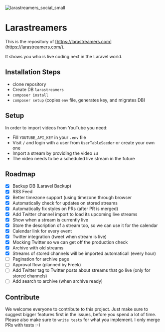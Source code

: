 ![larastreamers_social_small](https://user-images.githubusercontent.com/1394539/118348006-a0340000-b547-11eb-8359-1bb8649d9602.png)


# Larastreamers

This is the repository of [https://larastreamers.com](https://larastreamers.com/).

It shows you who is live coding next in the Laravel world.

## Installation Steps

* clone repository
* Create DB `larastreamers`
* `composer install`
* `composer setup` (copies `env` file, generates key, and migrates DB)

## Setup

In order to import videos from  YouTube you need:

* Fill `YOUTUBE_API_KEY` in your `.env` file
* Visit `/` and login with a user from `UserTableSeeder` or create your own one
* Import a stream by providing the video `id` 
* The video needs to be a scheduled live stream in the future

## Roadmap

* [x] Backup DB (Laravel Backup)
* [x] RSS Feed
* [x] Better timezone support (using timezone through browser
* [x] Automatically check for updates on stored streams
* [x] Automatically fix styles on PRs (after PR is merged)
* [x] Add Twitter channel import to load its upcoming live streams
* [x] Show when a stream is currently live
* [x] Store the description of a stream too, so we can use it for the calendar
* [x] Calendar link for every event
* [x] Twitter integration (tweet when stream is live)
* [x] Mocking Twitter so we can get off the production check
* [x] Archive with old streams
* [x] Streams of stored channels will be imported automaticall (every hour) 
* [ ] Pagination for archive page
* [ ] Approval flow (planned by Freek)
* [ ] Add Twitter tag to Twitter posts about streams that go live (only for stored channels)
* [ ] Add search to archive (when archive ready)

## Contribute

We welcome everyone to contribute to this project. Just make sure to suggest bigger features first in the issues, before you spend a lot of time. Please also make sure to `write tests` for what you implement. I only merge PRs with tests :-)
